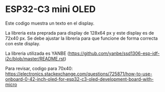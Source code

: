 # ESP32-C3 mini OLED

Este codigo muestra un texto en el display.

La libreria esta preprada para display de 128x64 px y este display es de 72x40 px. Se debe ajustar la libreria para que funcione de forma correcta con este display.

La libreria utilizada es YANBE (https://github.com/yanbe/ssd1306-esp-idf-i2c/blob/master/README.rst)

Para revisar, codigo para 70x40: https://electronics.stackexchange.com/questions/725871/how-to-use-onboard-0-42-inch-oled-for-esp32-c3-oled-development-board-with-micro

